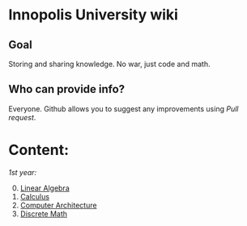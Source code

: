 # Innopolis University wiki

## Goal 
Storing and sharing knowledge. No war, just code and math. 

## Who can provide info? 
Everyone. Github allows you to suggest any improvements using _Pull request_.

# Content: 
_1st year:_

0. [Linear Algebra](./linear_algebra/)
1. [Calculus](./calculus/)
2. [Computer Architecture](./computer_architecture/)
3. [Discrete Math](./discrete_math/)
